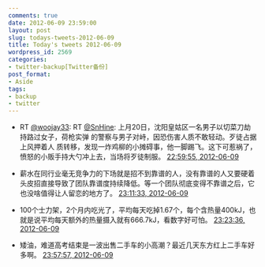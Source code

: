 ```yaml
---
comments: true
date: 2012-06-09 23:59:00
layout: post
slug: todays-tweets-2012-06-09
title: Today's tweets 2012-06-09
wordpress_id: 2569
categories:
- twitter-backup[Twitter备份]
post_format:
- Aside
tags:
- backup
- twitter
---
```





  * RT [@woojay33](http://twitter.com/woojay33): RT [@SnHine](http://twitter.com/SnHine): 上月20日，沈阳皇姑区一名男子以切菜刀劫持路过女子，荷枪实弹 的警察与男子对峙，因恐伤害人质不敢轻动。歹徒占据上风押着人 质转移，发现一炸鸡柳的小摊碍事，他一脚踢飞。这下可惹祸了， 愤怒的小贩手持大勺冲上去，当场将歹徒制服。 [22:59:55, 2012-06-09](http://twitter.com/gfrog/statuses/211472702266019840)





  * 薪水在同行业毫无竞争力的下场就是招不到靠谱的人，没有靠谱的人又要硬着头皮招直接导致了团队靠谱度持续降低。等一个团队彻底变得不靠谱之后，它也没啥值得让人留恋的地方了。 [23:11:33, 2012-06-09](http://twitter.com/gfrog/statuses/211475628946505730)





  * 100个士力架，2个月内吃光了，平均每天吃掉1.67个，每个含热量400kJ，也就是说平均每天额外的热量摄入就有666.7kJ，看数字好可怕。 [23:23:36, 2012-06-09](http://twitter.com/gfrog/statuses/211478662036471810)





  * 矮油，难道高考结束是一波出售二手车的小高潮？最近几天东方红上二手车好多啊。 [23:57:57, 2012-06-09](http://twitter.com/gfrog/statuses/211487305737842688)




